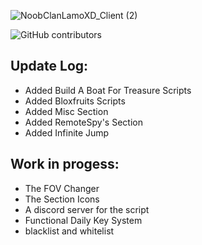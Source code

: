 ![NoobClanLamoXD_Client (2)](https://user-images.githubusercontent.com/129992699/230660940-3bb47df9-f205-4e87-8929-032e6cfc13fa.png)

![GitHub contributors](https://img.shields.io/github/contributors/NoobClanLamoXD/NoobClanLamoXD-Client?logo=Roblox)

## **Update Log:**
- Added  Build A Boat For Treasure Scripts
- Added Bloxfruits Scripts
- Added Misc Section
- Added RemoteSpy's Section
- Added Infinite Jump

## **Work in progess:**
- The FOV Changer
- The Section Icons
- A discord server for the script
- Functional Daily Key System
- blacklist and whitelist

